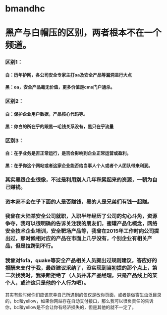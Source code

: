 # bmandhc
# 黑产与白帽压的区别，两者根本不在一个频道。
### 区别1：
#### 白：历年护网，各公司安全专家主打oa及安全产品等漏洞进行大点
#### 黑：oa，安全产品毫无价值，更多价值是cms门户通杀。
### 区别2：
#### 白：保护企业用户数据，产品核心代码等。
#### 黑：你白的所在乎的跟黑一毛钱关系没有，黑只在乎流量
### 区别3：
#### 白：在乎业务是否正常运行，是否会影响到企业正常运营或盈利。
#### 黑：在乎你这个网站或者这家企业能否给当事人个人或者个人团队带来利润。







          
### 其实黑跟企业很像，不过是利用别人几年积累起来的资源，一朝为自己赚钱。
### 资本家不会在乎下面的人是否赚钱，黑的人是兄弟们有钱一起赚。
### 我曾在大陆某安全公司就职，入职半年经历了公司的勾心斗角，资源争夺，我可以很明确的告诉关注我的朋友们，蜜罐产品化概念，网络安全技术企业培训，安全靶场产品等，我曾在2015年工作时向公司提出过，那时候相对应的产品在市面上几乎没有，个别企业有相关产品，但是拉跨到不行。
### 我曾对fofa，quake等安全产品相关人员提出过规则建议，答应好的报酬未支付于我，最终建议采纳了，没实现到当初提的那个点上，第二次找我时，我果断拒绝了（人员并非产品经理，只是产品线上的某个人，或许这只是他的个人行为吧）。

其实有些时候你们应该庆幸自己所遇到的仅仅是改你页面，或者是做寄生虫泛目录的，bc和yellow，如果你网站存在自动支付接口，那么我可以很负责任的告诉你，bc和yellow是不会让你有经济损失的，但是其他的就不一定了。
